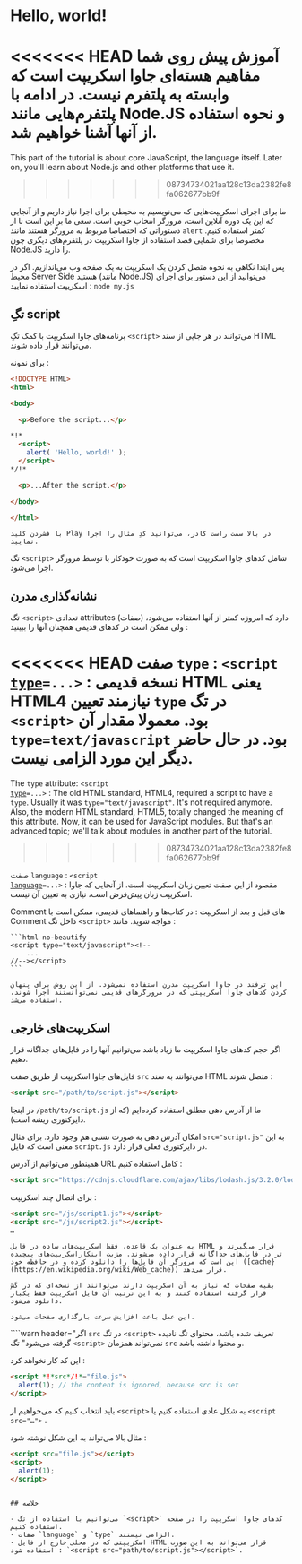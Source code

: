 # Hello, world!

<<<<<<< HEAD
آموزش پیش روی شما مفاهیم هسته‌ای جاوا اسکریپت است که وابسته به پلتفرم نیست. در ادامه با پلتفرم‌هایی مانند Node.JS و نحوه استفاده از آنها آشنا خواهیم شد.
=======
This part of the tutorial is about core JavaScript, the language itself. Later on, you'll learn about Node.js and other platforms that use it.
>>>>>>> 08734734021aa128c13da2382fe8fa062677bb9f

ما برای اجرای اسکریپت‌هایی که می‌نویسیم به محیطی برای اجرا نیاز داریم و از آنجایی که این یک دوره آنلاین است، مرورگر انتخاب خوبی است. سعی ما بر این است تا از دستوراتی که اختصاصا مربوط به مرورگر هستند مانند `alert` کمتر استفاده کنیم. مخصوصا برای شمایی قصد استفاده از جاوا اسکریپت در پلتفرم‌های دیگری چون Node.JS را دارید.

پس ابتدا نگاهی به نحوه متصل کردن یک اسکریپت به یک صفحه وب می‌اندازیم. اگر در محیط Server Side هستید (مانند Node.JS) می‌توانید از این دستور برای اجرای اسکریپت استفاده نمایید : `node my.js`

## تگِ script

برنامه‌های جاوا اسکریپت با کمک تگِ `<script>` می‌توانند در هر جایی از سند HTML می‌توانند قرار داده شوند.

برای نمونه :   

```html run height=100
<!DOCTYPE HTML>
<html>

<body>

  <p>Before the script...</p>

*!*
  <script>
    alert( 'Hello, world!' );
  </script>
*/!*

  <p>...After the script.</p>

</body>

</html>
```

```online
با فشردن کلید Play در بالا سمت راست کادر، می‌توانید کدِ مثال را اجرا نمایید.
```

تگ `<script>` شامل کدهای جاوا اسکریپت است که به صورت خودکار با توسط مرورگر اجرا می‌شود.


## نشانه‌گذاری مدرن

تگ `<script>` تعدادی attributes (صفات) دارد که امروزه کمتر از آنها استفاده می‌شود، ولی ممکن است در کدهای قدیمی همچنان آنها را ببینید :


<<<<<<< HEAD
صفت  `type` : <code>&lt;script <u>type</u>=...&gt;</code>
: نسخه قدیمی HTML یعنی HTML4 نیازمند تعیین `type` در تگ `<script>` بود. معمولا مقدار آن `type=text/javascript` بود. در حال حاضر دیگر این مورد الزامی نیست. 
=======
The `type` attribute: <code>&lt;script <u>type</u>=...&gt;</code>
: The old HTML standard, HTML4, required a script to have a `type`. Usually it was `type="text/javascript"`. It's not required anymore. Also, the modern HTML standard, HTML5, totally changed the meaning of this attribute. Now, it can be used for JavaScript modules. But that's an advanced topic; we'll talk about modules in another part of the tutorial.
>>>>>>> 08734734021aa128c13da2382fe8fa062677bb9f

صفت `language` : <code>&lt;script <u>language</u>=...&gt;</code>
: مقصود از این صفت تعیین زبان اسکریپت است. از آنجایی که جاوا اسکریپت زبان پیش‌فرض است، نیازی به تعیین آن نیست.

Comment های قبل و بعد از اسکریپت
: در کتاب‌ها و راهنماهای قدیمی، ممکن است با Comment داخل تگ `<script>` مواجه شوید. مانند :

    ```html no-beautify
    <script type="text/javascript"><!--
        ...
    //--></script>
    ```

    این ترفند در جاوا اسکریپت مدرن استفاده نمی‌شود. از این روش برای پنهان کردن کدهای جاوا اسکریپتی که در مرورگرهای قدیمی نمی‌توانستند اجرا شوند، استفاده می‌شد. 


## اسکریپت‌‌های خارجی 

اگر حجم کدهای جاوا اسکریپت ما زیاد باشد می‌توانیم آنها را در فایل‌های جداگانه قرار دهیم.

فایل‌های جاوا اسکریپت از طریق صفت `src` می‌توانند به سند HTML متصل شوند :

```html
<script src="/path/to/script.js"></script>
```

در اینجا `/path/to/script.js` ما از آدرس دهی مطلق استفاده کرده‌ایم (که از دایرکتوری ریشه است).

امکان آدرس دهی به صورت نسبی هم وجود دارد. برای مثال `src="script.js"` به این معنی است که فایل `script.js` در دایرکتوری فعلی قرار دارد.

همینطور می‌توانیم از آدرس URL کامل استفاده کنیم :

```html
<script src="https://cdnjs.cloudflare.com/ajax/libs/lodash.js/3.2.0/lodash.js"></script>
```

برای اتصال چند اسکریپت :

```html
<script src="/js/script1.js"></script>
<script src="/js/script2.js"></script>
…
```

```smart
به عنوان یک قاعده، فقط اسکریپت‌های ساده در فایل HTML قرار می‌گیرند و اسکریپت‌های پیچیده‎‌تر در فایل‌های جداگانه قرار داده می‌شوند. مزیت اینکار این است که مرورگر آن فایل‌ها را دانلود کرده و در حافظه خود ([cache}(https://en.wikipedia.org/wiki/Web_cache)) قرار می‌دهد.

بقیه صفحات که نیاز به آن اسکریپت دارند می‌توانند از نسخه‌ای که در کَش قرار گرفته استفاده کنند و به این ترتیب آن فایل اسکریپت فقط یکبار دانلود می‌شود.

این عمل باعث افزایش سرعت بارگذاری صفحات می‌شود.
```

````warn header="اگر `src` در تگ `<script>` تعریف شده باشد، محتوای تگ نادیده گرفته می‌شود"
تگ `<script>` نمی‌تواند همزمان `src` و محتوا داشته باشد.

این کد کار نخواهد کرد :

```html
<script *!*src*/!*="file.js">
  alert(1); // the content is ignored, because src is set
</script>
```

باید انتخاب کنیم که می‌خواهیم از `<script>` به شکل عادی استفاده کنیم یا `<script src="…">` . 

مثال بالا می‌تواند به این شکل نوشته شود :

```html
<script src="file.js"></script>
<script>
  alert(1);
</script>
```
````

## خلاصه

- می‌توانیم با استفاده از تگ `<script>` کدهای جاوا اسکریپت را در صفحه استفاده کنیم.
- صفات `language` و `type` الزامی نیستند.
- اسکریپتی که در محلی خارج از فایل HTML قرار می‌تواند به این صورت استفاده شود : `<script src="path/to/script.js"></script>`.